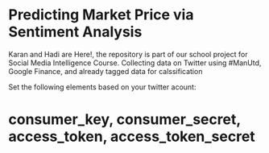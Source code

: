 # Predicting Market Price via Sentiment Analysis
Karan and Hadi are Here!, the repository is part of our school project for Social Media Intelligence Course.
Collecting data on Twitter using #ManUtd, Google Finance, and already tagged data for calssification

Set the following elements based on your twitter acount:
# consumer_key, consumer_secret, access_token, access_token_secret
